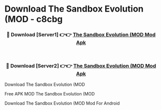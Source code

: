 # Download The Sandbox Evolution (MOD - c8cbg



<div align="center">
<h3>🔴 Download [Server1] 👉👉 <a href="https://momento.my/?title=The_Sandbox_Evolution_(MOD">The Sandbox Evolution (MOD Mod Apk</a></h3><br>

<h3>🔴 Download [Server2] 👉👉 <a href="https://momento.my/?title=The_Sandbox_Evolution_(MOD">The Sandbox Evolution (MOD Mod Apk</a></h3>
</div>



Download The Sandbox Evolution (MOD 

Free APK MOD The Sandbox Evolution (MOD 

Download The Sandbox Evolution (MOD Mod For Android
